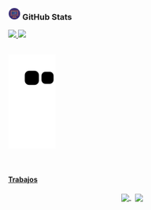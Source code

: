 <h3 align="left"><img src="./src/sistema.png" width="25px" height="25px"> GitHub Stats</h3>

<div>
  <a href="https://github.com/Aguilera-Patricio">
  <img height="180em" src="https://github-readme-stats.vercel.app/api?username=Aguilera-Patricio&show_icons=true&theme=radical&include_all_commits=true&count_private=true"/>
  <img height="180em" src="https://github-readme-stats.vercel.app/api/top-langs/?username=Aguilera-Patricio&layout=compact&langs_count=7&theme=radical"/>
</div>
 
  <br>

![Snake animation](https://github.com/mctechnology17/mctechnology17/blob/output/github-contribution-grid-snake.svg)
 
  <br>
  
  
  <!-- Featured Repositories -->
#### Trabajos

<p align="center">
<a href="https://github.com/Aguilera-Patricio/Proyecto-7mo">
<img width='49%' align="center"src="https://github-readme-stats.vercel.app/api/pin/?username=Aguilera-Patricio&repo=Proyecto-7mo&theme=radical" />
</a>
<span>&nbsp;</span>
<a href="https://github.com/Aguilera-Patricio/Laboratorio-IV-7mo">
<img width='49%' align="center"src="https://github-readme-stats.vercel.app/api/pin/?username=Aguilera-Patricio&repo=Laboratorio-IV-7mo&theme=radical" />
</a>

<br>


